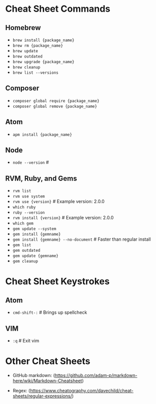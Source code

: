 Cheat Sheet Commands
====================

Homebrew
--------
- `brew install {package_name}`
- `brew rm {package_name}`
- `brew update`
- `brew outdated`
- `brew upgrade {package_name}`
- `brew cleanup`
- `brew list --versions`

Composer
--------
- `composer global require {package_name}`
- `composer global remove {package_name}`

Atom
----
- `apm install {package_name}`

Node
----
- `node --version` #

RVM, Ruby, and Gems
-------------------
- `rvm list`
- `rvm use system`
- `rvm use {version}` # Example version: 2.0.0
- `which ruby`
- `ruby --version`
- `rvm install {version}` # Example version: 2.0.0
- `which gem`
- `gem update --system`
- `gem install {gemname}`
- `gem install {gemname} --no-document` # Faster than regular install
- `gem list`
- `gem outdated`
- `gem update {gemname}`
- `gem cleanup`

Cheat Sheet Keystrokes
======================

Atom
----
- `cmd-shift-:` # Brings up spellcheck

VIM
---
- `:q` # Exit vim

Other Cheat Sheets
==================
- GitHub markdown: (https://github.com/adam-p/markdown-here/wiki/Markdown-Cheatsheet)

- Regex:
(https://www.cheatography.com/davechild/cheat-sheets/regular-expressions/)
